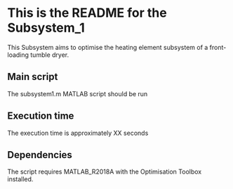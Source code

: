 This is the README for the Subsystem_1
=======

This Subsystem aims to optimise the heating element subsystem of a front-loading tumble dryer.

Main script 
-------
The subsystem1.m MATLAB script should be run

Execution time
-------
The execution time is approximately XX seconds

Dependencies
-------
The script requires MATLAB_R2018A with the Optimisation Toolbox installed.
